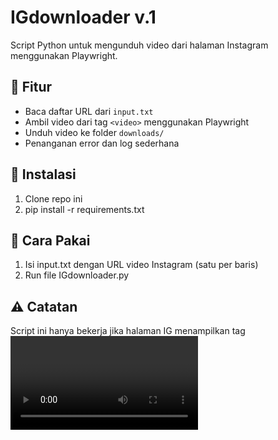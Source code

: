 # IGdownloader v.1
Script Python untuk  mengunduh video dari halaman Instagram menggunakan Playwright.

## 🔧 Fitur

- Baca daftar URL dari `input.txt`
- Ambil video dari tag `<video>` menggunakan Playwright
- Unduh video ke folder `downloads/`
- Penanganan error dan log sederhana

## 🚀 Instalasi

1. Clone repo ini
2. pip install -r requirements.txt

## 📄 Cara Pakai

1. Isi input.txt dengan URL video Instagram (satu per baris)
2. Run file IGdownloader.py

## ⚠️ Catatan

Script ini hanya bekerja jika halaman IG menampilkan tag <video> langsung.
Pastikan koneksi stabil dan IG tidak memblokir akses otomatis.
